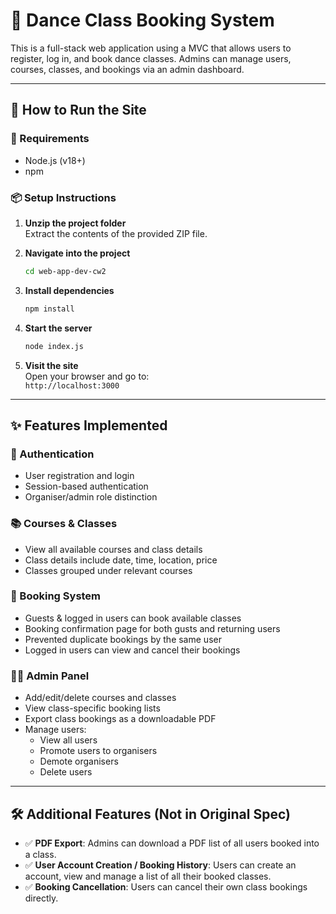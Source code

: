# 💃 Dance Class Booking System

This is a full-stack web application using a MVC that allows users to register, log in, and book dance classes. Admins can manage users, courses, classes, and bookings via an admin dashboard.

---

## 🚀 How to Run the Site

### 🔧 Requirements
- Node.js (v18+)
- npm

### 📦 Setup Instructions

1. **Unzip the project folder**  
   Extract the contents of the provided ZIP file.

2. **Navigate into the project**  
   ```bash
   cd web-app-dev-cw2
   ```

3. **Install dependencies**  
   ```bash
   npm install
   ```

4. **Start the server**  
   ```bash
   node index.js
   ```

5. **Visit the site**  
   Open your browser and go to:  
   `http://localhost:3000`

---

## ✨ Features Implemented

### 🔐 Authentication
- User registration and login
- Session-based authentication
- Organiser/admin role distinction

### 📚 Courses & Classes
- View all available courses and class details
- Class details include date, time, location, price
- Classes grouped under relevant courses

### 📅 Booking System
- Guests & logged in users can book available classes
- Booking confirmation page for both gusts and returning users
- Prevented duplicate bookings by the same user
- Logged in users can view and cancel their bookings

### 🧑‍💼 Admin Panel
- Add/edit/delete courses and classes
- View class-specific booking lists
- Export class bookings as a downloadable PDF
- Manage users:
  - View all users
  - Promote users to organisers
  - Demote organisers
  - Delete users

---

## 🛠️ Additional Features (Not in Original Spec)

- ✅ **PDF Export**: Admins can download a PDF list of all users booked into a class.
- ✅ **User Account Creation / Booking History**: Users can create an account, view and manage a list of all their booked classes.
- ✅ **Booking Cancellation**: Users can cancel their own class bookings directly.
